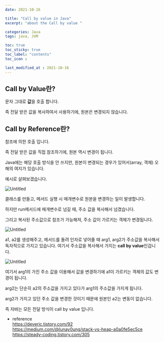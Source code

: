 ```yaml
---
date: 2021-10-16

title: "Call by value in Java"
excerpt: "about the Call by value "

categories: Java
tags: java, JVM

toc: true  
toc_sticky: true
toc_label: "contents"
toc_icon : 

last_modified_at : 2021-10-16
---
```

## Call by Value란?

문자 그대로 **값**을 호출 합니다.

즉 전달 받은 값을 복사하여서 사용하기에, 원본은 변경되지 않습니다.

## Call by Reference란?

참조에 의한 호출 입니다.

즉 전달 받은 값을 직접 참조하기에, 원본 역시 변경이 됩니다.

Java에는 해당 호출 방식을 안 쓰지만, 원본이 변경되는 경우가 있어서(array, 객체) 오해의 여지가 있습니다.

  예시로 살펴보겠습니다.

 

![Untitled](https://s3-us-west-2.amazonaws.com/secure.notion-static.com/a8ac6934-ed30-4207-95f0-6bc907e27cee/Untitled.png)

클래스를 만들고, 메서드 실행 시  매개변수로 원본을 변경하는 일이 발생합니다.

하지만 run메서드에 매개변수로 넘길 때, 주소 값을 복사해서 넘겼습니다.

그리고 복사된 주소값으로 참조가 가능해져, 주소 값이 가르키는 객체가 변경됩니다.

![Untitled](https://s3-us-west-2.amazonaws.com/secure.notion-static.com/a83d15c2-0777-4bd3-b7a6-898ca2df0daa/Untitled.png)

a1, a2를 생성해주고, 메서드를 돌려 인자로 넣어줄 때 arg1, arg2가 주소값을 복사해서 독자적으로 가지고 있습니다. 여기서 주소값을 복사해서 가지는 **call by value**인겁니다.

![Untitled](https://s3-us-west-2.amazonaws.com/secure.notion-static.com/06fb605e-8129-4681-b0ce-5fe8faa42568/Untitled.png)

여기서 arg1의 가진 주소 값을 이용해서 값을 변경하기에 a1이 가르키는 객체의 값도 변경이 됩니다.

arg2는 단순히 a2의 주소값을 가지고 있다가 arg1의 주소값을 가지게 됩니다. 

arg2가 가지고 있던 주소 값을 변경한 것이기 때문에 원본인 a2는 변동이 없습니다.

즉 자바는 모든 전달 방식이 call by value 입니다.


* reference  
https://deveric.tistory.com/92  
https://medium.com/@lunay0ung/stack-vs-heap-a0a0fe5ec5ce  
https://steady-coding.tistory.com/305  
